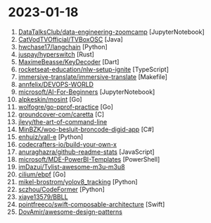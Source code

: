 # 2023-01-18

1. [DataTalksClub/data-engineering-zoomcamp](https://github.com/DataTalksClub/data-engineering-zoomcamp "Free Data Engineering course!") [JupyterNotebook]
2. [CatVodTVOfficial/TVBoxOSC](https://github.com/CatVodTVOfficial/TVBoxOSC "真的没有QQ群、QQ频道、论坛。打包分发注意开源协议，保留出处，不守规矩就不要搞。") [Java]
3. [hwchase17/langchain](https://github.com/hwchase17/langchain "⚡ Building applications with LLMs through composability ⚡") [Python]
4. [juspay/hyperswitch](https://github.com/juspay/hyperswitch "An Open Source Financial Switch to make Payments fast, reliable and affordable") [Rust]
5. [MaximeBeasse/KeyDecoder](https://github.com/MaximeBeasse/KeyDecoder "KeyDecoder app lets you use your smartphone or tablet to decode your mechanical keys in seconds.") [Dart]
6. [rocketseat-education/nlw-setup-ignite](https://github.com/rocketseat-education/nlw-setup-ignite "Aplicação desenvolvida durante o NLW Setup - Ignite") [TypeScript]
7. [immersive-translate/immersive-translate](https://github.com/immersive-translate/immersive-translate "Next immersive translator, only for release new version") [Makefile]
8. [annfelix/DEVOPS-WORLD](https://github.com/annfelix/DEVOPS-WORLD "") 
9. [microsoft/AI-For-Beginners](https://github.com/microsoft/AI-For-Beginners "12 Weeks, 24 Lessons, AI for All!") [JupyterNotebook]
10. [alpkeskin/mosint](https://github.com/alpkeskin/mosint "An automated e-mail OSINT tool") [Go]
11. [wolfogre/go-pprof-practice](https://github.com/wolfogre/go-pprof-practice "go pprof practice.") [Go]
12. [groundcover-com/caretta](https://github.com/groundcover-com/caretta "Instant K8s service dependency map, right to your Grafana.") [C]
13. [jlevy/the-art-of-command-line](https://github.com/jlevy/the-art-of-command-line "Master the command line, in one page") 
14. [MinBZK/woo-besluit-broncode-digid-app](https://github.com/MinBZK/woo-besluit-broncode-digid-app "") [C#]
15. [enhuiz/vall-e](https://github.com/enhuiz/vall-e "An unofficial PyTorch implementation of the audio LM VALL-E, WIP") [Python]
16. [codecrafters-io/build-your-own-x](https://github.com/codecrafters-io/build-your-own-x "Master programming by recreating your favorite technologies from scratch.") 
17. [anuraghazra/github-readme-stats](https://github.com/anuraghazra/github-readme-stats "⚡ Dynamically generated stats for your github readmes") [JavaScript]
18. [microsoft/MDE-PowerBI-Templates](https://github.com/microsoft/MDE-PowerBI-Templates "A respository for MDATP PowerBI Templates") [PowerShell]
19. [imDazui/Tvlist-awesome-m3u-m3u8](https://github.com/imDazui/Tvlist-awesome-m3u-m3u8 "直播源相关资源汇总 📺 💯 IPTV、M3U —— 勤洗手、戴口罩，祝愿所有人百毒不侵") 
20. [cilium/ebpf](https://github.com/cilium/ebpf "ebpf-go is a pure-Go library to read, modify and load eBPF programs and attach them to various hooks in the Linux kernel.") [Go]
21. [mikel-brostrom/yolov8_tracking](https://github.com/mikel-brostrom/yolov8_tracking "Real-time multi-object tracking and segmentation using YOLOv8") [Python]
22. [sczhou/CodeFormer](https://github.com/sczhou/CodeFormer "[NeurIPS 2022] Towards Robust Blind Face Restoration with Codebook Lookup Transformer") [Python]
23. [xiaye13579/BBLL](https://github.com/xiaye13579/BBLL "一个第三方哔哩哔哩TV和Pad客户端，A third-party bilibili client for TV & Pad。") 
24. [pointfreeco/swift-composable-architecture](https://github.com/pointfreeco/swift-composable-architecture "A library for building applications in a consistent and understandable way, with composition, testing, and ergonomics in mind.") [Swift]
25. [DovAmir/awesome-design-patterns](https://github.com/DovAmir/awesome-design-patterns "A curated list of software and architecture related design patterns.") 
